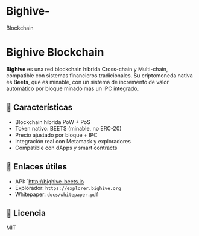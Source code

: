 # Bighive-
Blockchain 
# Bighive Blockchain

**Bighive** es una red blockchain híbrida Cross-chain y Multi-chain, compatible con sistemas financieros tradicionales. Su criptomoneda nativa es **Beets**, que es minable, con un sistema de incremento de valor automático por bloque minado más un IPC integrado.

## 📌 Características

- Blockchain híbrida PoW + PoS
- Token nativo: BEETS (minable, no ERC-20)
- Precio ajustado por bloque + IPC
- Integración real con Metamask y exploradores
- Compatible con dApps y smart contracts

## 🔗 Enlaces útiles

- API: `http://bighive-beets.io
- Explorador: `https://explorer.bighive.org`
- Whitepaper: `docs/whitepaper.pdf`

## 📜 Licencia

MIT
